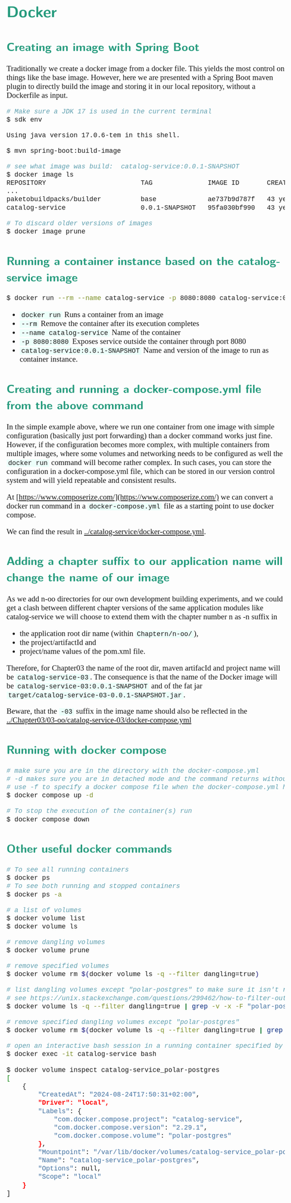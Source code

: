 <style>
body {
  font-family: "Gentium Basic", Cardo , "Linux Libertine o", "Palatino Linotype", Cambria, serif;
  font-size: 130% !important;
}
code {
	padding: 0 .25em;
	
	white-space: pre;
	font-family: "Tlwg mono", Consolas, "Liberation Mono", Menlo, Courier, monospace;
	
	background-color: #ECFFFA;
	//border: 1px solid #ccc;
	//border-radius: 3px;
}

kbd {
	display: inline-block;
	padding: 3px 5px;
	font-family: "Tlwg mono", Consolas, "Liberation Mono", Menlo, Courier, monospace;
	line-height: 10px;
	color: #555;
	vertical-align: middle;
	background-color: #ECFFFA;
	border: solid 1px #ccc;
	border-bottom-color: #bbb;
	border-radius: 3px;
	box-shadow: inset 0 -1px 0 #bbb;
}

h1,h2,h3,h4,h5 {
  color: #269B7D; 
  font-family: "fira sans", "Latin Modern Sans", Calibri, "Trebuchet MS", sans-serif;
}

</style>

# Docker

## Creating an image with Spring Boot
Traditionally we create a docker image from a docker file. This yields the most control on things like the base image.
However, here we are presented with a Spring Boot maven plugin to directly build the image and storing it in our local 
repository, without a Dockerfile as input.

```bash
# Make sure a JDK 17 is used in the current terminal 
$ sdk env

Using java version 17.0.6-tem in this shell.

$ mvn spring-boot:build-image

# see what image was build:  catalog-service:0.0.1-SNAPSHOT
$ docker image ls
REPOSITORY                        TAG              IMAGE ID       CREATED         SIZE
...
paketobuildpacks/builder          base             ae737b9d787f   43 years ago    1.16GB
catalog-service                   0.0.1-SNAPSHOT   95fa030bf990   43 years ago    274MB

# To discard older versions of images
$ docker image prune
``` 

## Running a container instance based on the catalog-service image

```bash
$ docker run --rm --name catalog-service -p 8080:8080 catalog-service:0.0.1-SNAPSHOT
```
- `docker run` Runs a container from an image
- `--rm` Remove the container after its execution completes
- `--name catalog-service` Name of the container
- `-p 8080:8080` Exposes service outside the container through port 8080
- `catalog-service:0.0.1-SNAPSHOT` Name and version of the image to run as container instance.

## Creating and running a docker-compose.yml file from the above command
In the simple example above, where we run one container from one image with simple configuration (basically just port 
forwarding) than a docker command works just fine.
However, if the configuration becomes more complex, with multiple containers from multiple images, where some volumes
and networking needs to be configured as well the `docker run` command will become rather complex.
In such cases, you can store the configuration in a docker-compose.yml file, which can be stored in our version control 
system and will yield repeatable and consistent results.

At [https://www.composerize.com/](https://www.composerize.com/) we can convert a docker run command in a 
`docker-compose.yml` file as a starting point to use docker compose.

We can find the result in [../catalog-service/docker-compose.yml](../catalog-service/docker-compose.yml).

## Adding a chapter suffix to our application name will change the name of our image
As we add n-oo directories for our own development building experiments, and we could get a clash between
different chapter versions of the same application modules like catalog-service we will choose to extend them
with the chapter number n as -n suffix in 
- the application root dir name (within `Chaptern/n-oo/`), 
- the project/artifactId and
- project/name values of the pom.xml file.

Therefore, for Chapter03 the name of the root dir, maven artifacId and project name will be `catalog-service-03`.
The consequence is that the name of the Docker image will be
`catalog-service-03:0.0.1-SNAPSHOT` and of the fat jar `target/catalog-service-03-0.0.1-SNAPSHOT.jar`.

Beware, that the `-03` suffix in the image name should also be reflected in the 
[../Chapter03/03-oo/catalog-service-03/docker-compose.yml](../Chapter03/03-oo/catalog-service-03/docker-compose.yml)

## Running with docker compose
```bash
# make sure you are in the directory with the docker-compose.yml
# -d makes sure you are in detached mode and the command returns without logging evrything from the running containers
# use -f to specify a docker compose file when the docker-compose.yml has another name or is in another location
$ docker compose up -d

# To stop the execution of the container(s) run
$ docker compose down
```

## Other useful docker commands
```bash
# To see all running containers
$ docker ps
# To see both running and stopped containers
$ docker ps -a

# a list of volumes
$ docker volume list 
$ docker volume ls

# remove dangling volumes 
$ docker volume prune

# remove specified volumes
$ docker volume rm $(docker volume ls -q --filter dangling=true)

# list dangling volumes except "polar-postgres" to make sure it isn't removed accidentally anyway
# see https://unix.stackexchange.com/questions/299462/how-to-filter-out-lines-of-a-command-output-that-occur-in-a-text-file
$ docker volume ls -q --filter dangling=true | grep -v -x -F "polar-postgres"

# remove specified dangling volumes except "polar-postgres"
$ docker volume rm $(docker volume ls -q --filter dangling=true | grep -v -x -F "polar-postgres")

# open an interactive bash session in a running container specified by name (i.e. here it's catalog-service)
$ docker exec -it catalog-service bash
```

```bash
$ docker volume inspect catalog-service_polar-postgres 
[
    {
        "CreatedAt": "2024-08-24T17:50:31+02:00",
        "Driver": "local",
        "Labels": {
            "com.docker.compose.project": "catalog-service",
            "com.docker.compose.version": "2.29.1",
            "com.docker.compose.volume": "polar-postgres"
        },
        "Mountpoint": "/var/lib/docker/volumes/catalog-service_polar-postgres/_data",
        "Name": "catalog-service_polar-postgres",
        "Options": null,
        "Scope": "local"
    }
]
```